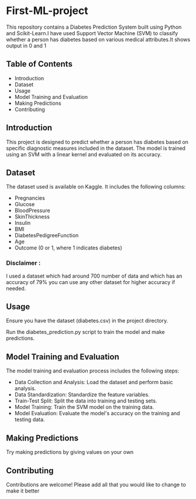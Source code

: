 # First-ML-project

This repository contains a Diabetes Prediction System built using Python and Scikit-Learn.I have used Support Vector Machine (SVM) to classify whether a person has diabetes based on various medical attributes.It shows output in 0 and 1

## Table of Contents

- Introduction
- Dataset
- Usage
- Model Training and Evaluation
- Making Predictions
- Contributing


## Introduction

This project is designed to predict whether a person has diabetes based on specific diagnostic measures included in the dataset. The model is trained using an SVM with a linear kernel and evaluated on its accuracy.

## Dataset

The dataset used is available on Kaggle. It includes the following columns:

- Pregnancies
- Glucose
- BloodPressure
- SkinThickness
- Insulin
- BMI
- DiabetesPedigreeFunction
- Age
- Outcome (0 or 1, where 1 indicates diabetes)

### Disclaimer : 
I used a dataset which had around 700 number of data and which has an accuracy of 79%
you can use any other dataset for higher accuracy if needed. 


## Usage

  Ensure you have the dataset (diabetes.csv) in the project directory.
  
  Run the diabetes_prediction.py script to train the model and make predictions.


## Model Training and Evaluation

The model training and evaluation process includes the following steps:

- Data Collection and Analysis: Load the dataset and perform basic analysis.
- Data Standardization: Standardize the feature variables.
- Train-Test Split: Split the data into training and testing sets.
- Model Training: Train the SVM model on the training data.
- Model Evaluation: Evaluate the model's accuracy on the training and testing data.


## Making Predictions
Try making predictions by giving values on your own


## Contributing

Contributions are welcome! Please add all that you would like to change to make it better



